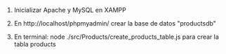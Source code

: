 1. Inicializar Apache y MySQL en XAMPP

2. En http://localhost/phpmyadmin/ crear la base de datos "productsdb"

3. En terminal: node ./src/Products/create_products_table.js para crear la tabla products
